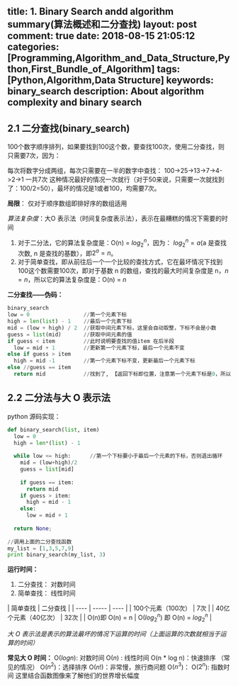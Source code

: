 title: 1. Binary Search andd algorithm summary(算法概述和二分查找) 
layout: post
comment: true
date: 2018-08-15 21:05:12
categories: [Programming,Algorithm_and_Data_Structure,Python,First_Bundle_of_Algorithm]
tags: [Python,Algorithm,Data Structure]
keywords: binary_search
description: About algorithm complexity and binary search
---

## 2.1 二分查找(binary_search)

100个数字顺序排列，如果要找到100这个数，要查找100次，使用二分查找，则只需要7次，因为：

每次将数字分成两组，每次只需要在一半的数字中查找：
100->25->13->7->4->2->1   一共7次
这种情况最好的情况一次就行（对于50来说，只需要一次就找到了：100/2=50），最坏的情况是1或者100，均需要7次。

**局限**： 仅对于顺序数组即排好序的数组适用

*算法复杂度*：大O 表示法（时间复杂度表示法），表示在最糟糕的情况下需要的时间
1. 对于二分法，它的算法复杂度是：O(n) = $log_2^n$，因为：
$log_2^n = a$(a 是查找次数, n 是查找的基数），即$2^a = n$。
2. 对于简单查找，即从前往后一个一个比较的查找方式，它在最坏情况下找到100这个数需要100次，即对于基数 n 的数组，查找的最大时间复杂度是 n，$n=n$，所以它的算法复杂度是：O(n) = $n$

**二分查找——伪码：**

```python
binary_search
low = 0                 //第一个元素下标
high = len(list) - 1    //最后一个元素下标
mid = (low + high) / 2  //获取中间元素下标，这里会自动取整，下标不会是小数
guess = list(mid)       //获取中间元素的值
if guess < item         //此时说明要查找的值item 在后半段
  low = mid + 1         //更新第一个元素下标，最后一个元素不变
else if guess > item
  high = mid -1         //第一个元素下标不变，更新最后一个元素下标
else //guess == item
  return mid            //找到了, 【返回下标即位置，注意第一个元素下标是0，所以返回0表示第一个元素】
```

## 2.2 二分法与大 O 表示法

python 源码实现：

```python
def binary_search(list, item)
  low = 0
  high = len*(list) - 1
  
  while low <= high:      //第一个下标要小于最后一个元素的下标，否则退出循环
    mid = (low+high)/2
    guess = list[mid]
    
    if guess == item:
      return mid
    if guess > item:
      high = mid - 1
    else:
      low = mid + 1
  
  return None;
  
//调用上面的二分查找函数  
my_list = [1,3,5,7,9]
print binary_search(my_list, 3)
```

**运行时间：**
1. 二分查找： 对数时间
2. 简单查找： 线性时间

| 简单查找   | 二分查找    |
| ---- | ----- | ---- |
| 100个元素（100次）   | 7次 |
| 40亿个元素（40亿次）   | 32次 |
| O(n)即 O(n) = n  | O($log_2^n$) 即 O(n) = $log_2^n$   |

*大 O 表示法是表示的算法最坏的情况下运算的时间（上面运算的次数就相当于运算的时间）*

**常见大 O 时间：**
O($log n$): 对数时间
O($n$) : 线性时间
O(n * log n)：快速排序 （常见的情况）
O($n^2$)：选择排序
O($n!$)：非常慢，旅行商问题
O($n^3$)：
O($2^n$): 指数时间
这里结合函数图像来了解他们的世界增长幅度
